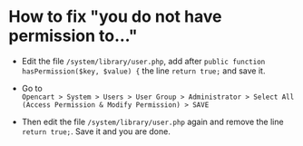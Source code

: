 # How to fix "you do not have permission to..."

- Edit the file `/system/library/user.php`, add after `public function hasPermission($key, $value) {` the line `return true;` and save it.

- Go to  
`Opencart > System > Users > User Group > Administrator > Select All (Access Permission & Modify Permission) > SAVE`

- Then edit the file `/system/library/user.php` again and remove the line `return true;`. Save it and you are done.
